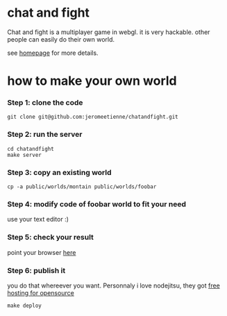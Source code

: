 chat and fight
==============

Chat and fight is a multiplayer game in webgl.
it is very hackable. other people can easily do their own world.

see [homepage](http://jetienne.chatandfight.jit.su/) for more details.


# how to make your own world

### Step 1: clone the code

```
git clone git@github.com:jeromeetienne/chatandfight.git
```

### Step 2: run the server

```
cd chatandfight
make server
```

### Step 3: copy an existing world

```
cp -a public/worlds/montain public/worlds/foobar
```

### Step 4: modify code of foobar world to fit your need

use your text editor :)

### Step 5: check your result

point your browser [here](http://127.0.0.1:8000/public/worlds/foobar)

### Step 6: publish it

you do that whereever you want. Personnaly i love nodejitsu, they got 
[free hosting for opensource](http://opensource.nodejitsu.com/)

```
make deploy
```